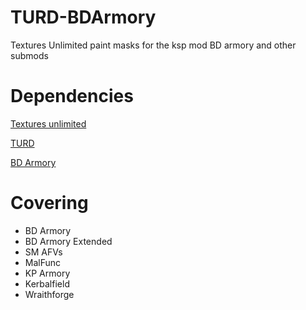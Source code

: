 # TURD-BDArmory
 Textures Unlimited paint masks for the ksp mod BD armory and other submods


# Dependencies
[Textures unlimited](https://forum.kerbalspaceprogram.com/index.php?/topic/167450-19x-textures-unlimited-pbr-shader-texture-set-and-model-loading-api/)

[TURD](https://forum.kerbalspaceprogram.com/index.php?/topic/174188-111x-textures-unlimited-recolour-depot/)

[BD Armory](https://forum.kerbalspaceprogram.com/index.php?/topic/209092-19x-112x-bdarmory-plus-bda-v1601-2023-04-09/)

# Covering
- BD Armory
- BD Armory Extended
- SM AFVs
- MalFunc
- KP Armory
- Kerbalfield
- Wraithforge
